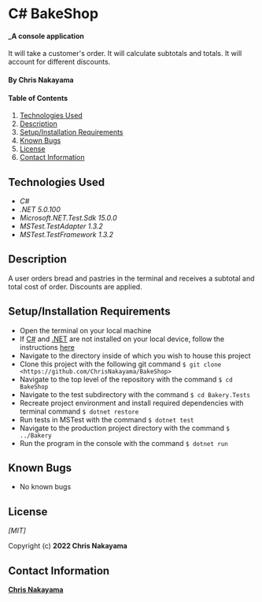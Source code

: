 # C# BakeShop

#### _A console application 
It will take a customer's order. 
It will calculate subtotals and totals. 
It will account for different discounts.

#### By **Chris Nakayama**

#### Table of Contents

1. [Technologies Used](#technologies)
2. [Description](#description)
3. [Setup/Installation Requirements](#setup)
4. [Known Bugs](#bugs)
5. [License](#license)
6. [Contact Information](#contact)

## Technologies Used <a id="technologies"></a>

* _C#_
* _.NET 5.0.100_
* _Microsoft.NET.Test.Sdk 15.0.0_
* _MSTest.TestAdapter 1.3.2_
* _MSTest.TestFramework 1.3.2_

## Description <a id="description"></a>

A user orders bread and pastries in the terminal and receives a subtotal and total cost of order. Discounts are applied.

## Setup/Installation Requirements <a id="setup"></a>

* Open the terminal on your local machine
* If [C#](https://docs.microsoft.com/en-us/dotnet/csharp/) and [.NET](https://docs.microsoft.com/en-us/dotnet/) are not installed on your local device, follow the instructions [here](https://www.learnhowtoprogram.com/c-and-net-part-time-c-and-react-track/getting-started-with-c/installing-c-and-net)
* Navigate to the directory inside of which you wish to house this project
* Clone this project with the following git command `$ git clone <https://github.com/ChrisNakayama/BakeShop>`
* Navigate to the top level of the repository with the command `$ cd BakeShop`
* Navigate to the test subdirectory with the command `$ cd Bakery.Tests`
* Recreate project environment and install required dependencies with terminal command `$ dotnet restore`
* Run tests in MSTest with the command `$ dotnet test`
* Navigate to the production project directory with the command `$ ../Bakery`
* Run the program in the console with the command `$ dotnet run`

## Known Bugs <a id="bugs"></a>

* No known bugs

## License <a id="license"></a>
*[MIT]*

Copyright (c) **2022 Chris Nakayama**

## Contact Information <a id="contact"></a>
**[Chris Nakayama](mailto:cnakayam@gmail.com)**